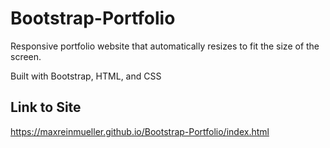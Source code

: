 # Bootstrap-Portfolio
Responsive portfolio website that automatically resizes to fit the size of the screen.

Built with Bootstrap, HTML, and CSS

## Link to Site
https://maxreinmueller.github.io/Bootstrap-Portfolio/index.html
